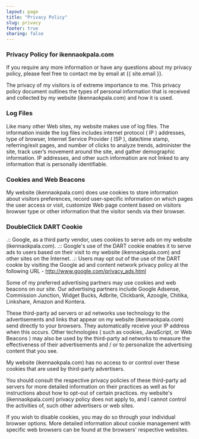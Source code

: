 ```yaml
---
layout: page
title: "Privacy Policy"
slug: privacy
footer: true
sharing: false
---
```

<h3>Privacy Policy for ikennaokpala.com </h3>

If you require any more information or have any questions about my privacy policy, please feel free to contact me by email at {{ site.email }}. 

The privacy of my visitors is of extreme importance to me. This privacy policy document outlines the types of personal information that is received and collected by my website (ikennaokpala.com) and how it is used. 

<h3>Log Files</h3>

Like many other Web sites, my website makes use of log files. The information inside the log files includes internet protocol ( IP ) addresses, type of browser, Internet Service Provider ( ISP ), date/time stamp, referring/exit pages, and number of clicks to analyze trends, administer the site, track user’s movement around the site, and gather demographic information. IP addresses, and other such information are not linked to any information that is personally identifiable. 

<h3>Cookies and Web Beacons</h3>

My website (ikennaokpala.com) does use cookies to store information about visitors preferences, record user-specific information on which pages the user access or visit, customize Web page content based on visitors browser type or other information that the visitor sends via their browser. 

<h3>DoubleClick DART Cookie</h3>

.:: Google, as a third party vendor, uses cookies to serve ads on my website (ikennaokpala.com).
.:: Google's use of the DART cookie enables it to serve ads to users based on their visit to my website (ikennaokpala.com) and other sites on the Internet. 
.:: Users may opt out of the use of the DART cookie by visiting the Google ad and content network privacy policy at the following URL - http://www.google.com/privacy_ads.html 

Some of my preferred advertising partners may use cookies and web beacons on our site. Our advertising partners include Google Adsense, Commission Junction, Widget Bucks, Adbrite, Clickbank, Azoogle, Chitika, Linkshare, Amazon and Kontera.

These third-party ad servers or ad networks use technology to the advertisements and links that appear on my website (ikennaokpala.com) send directly to your browsers. They automatically receive your IP address when this occurs. Other technologies ( such as cookies, JavaScript, or Web Beacons ) may also be used by the third-party ad networks to measure the effectiveness of their advertisements and / or to personalize the advertising content that you see. 

My website (ikennaokpala.com) has no access to or control over these cookies that are used by third-party advertisers. 

You should consult the respective privacy policies of these third-party ad servers for more detailed information on their practices as well as for instructions about how to opt-out of certain practices. my website's (ikennaokpala.com) privacy policy does not apply to, and I cannot control the activities of, such other advertisers or web sites. 

If you wish to disable cookies, you may do so through your individual browser options. More detailed information about cookie management with specific web browsers can be found at the browsers' respective websites. 
